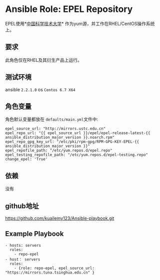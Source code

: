 # Ansible Role: EPEL Repository

EPEL使用*[中国科学技术大学](http://mirrors.ustc.edu.cn/)* 作为yum源，并工作在RHEL/CentOS操作系统上。

## 要求

此角色仅在RHEL及其衍生产品上运行。

## 测试环境

ansible `2.2.1.0`
os `Centos 6.7 X64`

## 角色变量

角色默认变量都放在 `defaults/main.yml`文件中:

	epel_source_url: "http://mirrors.ustc.edu.cn"
	epel_repo_url: "{{ epel_source_url }}/epel/epel-release-latest-{{ ansible_distribution_major_version }}.noarch.rpm"
	epel_repo_gpg_key_url: "/etc/pki/rpm-gpg/RPM-GPG-KEY-EPEL-{{ ansible_distribution_major_version }}"
	epel_repofile_path: "/etc/yum.repos.d/epel.repo"
	epel_testing_repofile_path: "/etc/yum.repos.d/epel-testing.repo"
	change_epel: 'True'


## 依赖

没有

## github地址
https://github.com/kuailemy123/Ansible-playbook.git

## Example Playbook

    - hosts: servers
      roles:
        - repo-epel
	- host： servers
	  roles:
	    - {role: repo-epel, epel_source_url: "https://mirrors.tuna.tsinghua.edu.cn" }